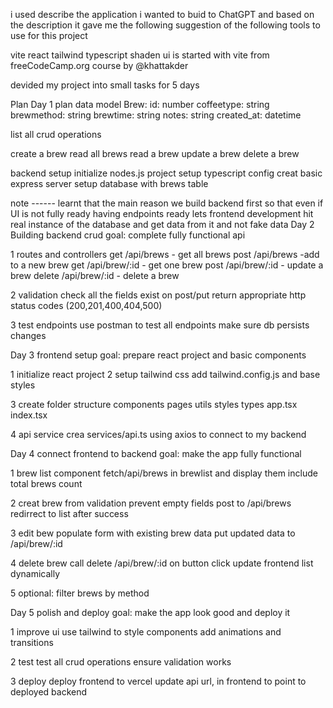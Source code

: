 i used describe the application i wanted to buid to ChatGPT and based on the description it gave me the following suggestion of the following tools to use for this project

vite
react
tailwind
typescript
shaden ui
is started with vite from freeCodeCamp.org course by @khattakder

devided my project into small tasks for 5 days

Plan
Day 1
plan data model Brew: id: number coffeetype: string brewmethod: string brewtime: string notes: string created_at: datetime

list all crud operations

create a brew read all brews read a brew update a brew delete a brew

backend setup initialize nodes.js project setup typescript config creat basic express server setup database with brews table

note ------ learnt that the main reason we build backend first so that even if UI is not fully ready having endpoints ready lets frontend development hit real instance of the database and get data from it and not fake data
Day 2 Building backend crud
goal: complete fully functional api

1 routes and controllers get /api/brews - get all brews post /api/brews -add to a new brew get /api/brew/:id - get one brew post /api/brew/:id - update a brew delete /api/brew/:id - delete a brew

2 validation check all the fields exist on post/put return appropriate http status codes (200,201,400,404,500)

3 test endpoints use postman to test all endpoints make sure db persists changes

Day 3 frontend setup
goal: prepare react project and basic components

1 initialize react project 2 setup tailwind css add tailwind.config.js and base styles

3 create folder structure components pages utils styles types app.tsx index.tsx

4 api service crea services/api.ts using axios to connect to my backend

Day 4 connect frontend to backend
goal: make the app fully functional

1 brew list component fetch/api/brews in brewlist and display them include total brews count

2 creat brew from validation prevent empty fields post to /api/brews redirrect to list after success

3 edit bew populate form with existing brew data put updated data to /api/brew/:id

4 delete brew call delete /api/brew/:id on button click update frontend list dynamically

5 optional: filter brews by method

Day 5 polish and deploy
goal: make the app look good and deploy it

1 improve ui use tailwind to style components add animations and transitions

2 test test all crud operations ensure validation works

3 deploy deploy frontend to vercel update api url, in frontend to point to deployed backend